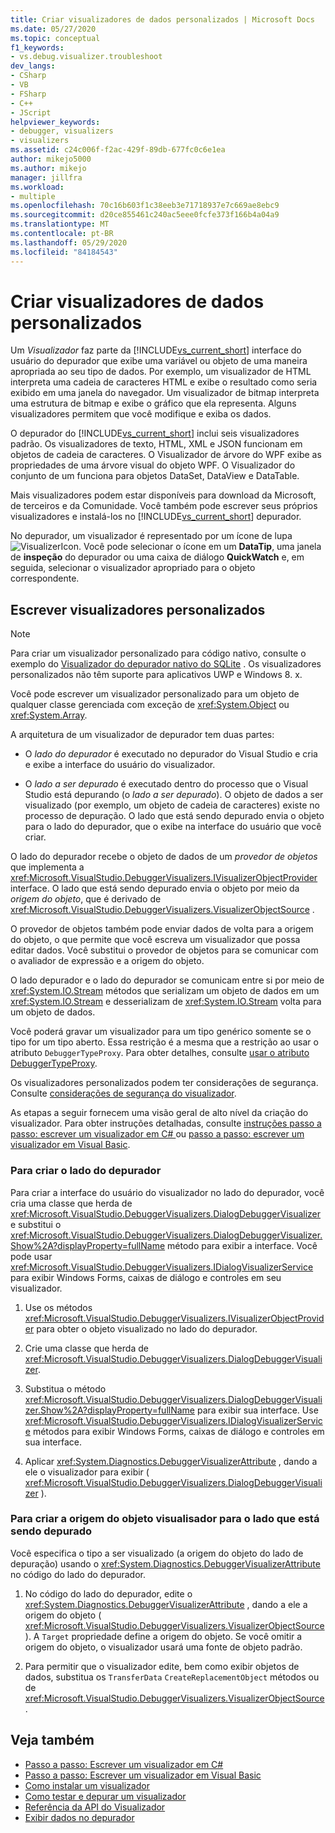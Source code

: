 ```yaml
---
title: Criar visualizadores de dados personalizados | Microsoft Docs
ms.date: 05/27/2020
ms.topic: conceptual
f1_keywords:
- vs.debug.visualizer.troubleshoot
dev_langs:
- CSharp
- VB
- FSharp
- C++
- JScript
helpviewer_keywords:
- debugger, visualizers
- visualizers
ms.assetid: c24c006f-f2ac-429f-89db-677fc0c6e1ea
author: mikejo5000
ms.author: mikejo
manager: jillfra
ms.workload:
- multiple
ms.openlocfilehash: 70c16b603f1c38eeb3e71718937e7c669ae8ebc9
ms.sourcegitcommit: d20ce855461c240ac5eee0fcfe373f166b4a04a9
ms.translationtype: MT
ms.contentlocale: pt-BR
ms.lasthandoff: 05/29/2020
ms.locfileid: "84184543"
---
```

# <a name="create-custom-data-visualizers"></a>Criar visualizadores de dados personalizados
 Um *Visualizador* faz parte da [!INCLUDE[vs_current_short](../code-quality/includes/vs_current_short_md.md)] interface do usuário do depurador que exibe uma variável ou objeto de uma maneira apropriada ao seu tipo de dados. Por exemplo, um visualizador de HTML interpreta uma cadeia de caracteres HTML e exibe o resultado como seria exibido em uma janela do navegador. Um visualizador de bitmap interpreta uma estrutura de bitmap e exibe o gráfico que ela representa. Alguns visualizadores permitem que você modifique e exiba os dados.

 O depurador do [!INCLUDE[vs_current_short](../code-quality/includes/vs_current_short_md.md)] inclui seis visualizadores padrão. Os visualizadores de texto, HTML, XML e JSON funcionam em objetos de cadeia de caracteres. O Visualizador de árvore do WPF exibe as propriedades de uma árvore visual do objeto WPF. O Visualizador do conjunto de um funciona para objetos DataSet, DataView e DataTable.

Mais visualizadores podem estar disponíveis para download da Microsoft, de terceiros e da Comunidade. Você também pode escrever seus próprios visualizadores e instalá-los no [!INCLUDE[vs_current_short](../code-quality/includes/vs_current_short_md.md)] depurador.

No depurador, um visualizador é representado por um ícone de lupa ![VisualizerIcon](../debugger/media/dbg-tips-visualizer-icon.png "Ícone do Visualizador"). Você pode selecionar o ícone em um **DataTip**, uma janela de **inspeção** do depurador ou uma caixa de diálogo **QuickWatch** e, em seguida, selecionar o visualizador apropriado para o objeto correspondente.

## <a name="write-custom-visualizers"></a>Escrever visualizadores personalizados

 > [!NOTE]
 > Para criar um visualizador personalizado para código nativo, consulte o exemplo do [Visualizador do depurador nativo do SQLite](https://github.com/Microsoft/VSSDK-Extensibility-Samples/tree/master/SqliteVisualizer) . Os visualizadores personalizados não têm suporte para aplicativos UWP e Windows 8. x.

Você pode escrever um visualizador personalizado para um objeto de qualquer classe gerenciada com exceção de <xref:System.Object> ou <xref:System.Array>.

A arquitetura de um visualizador de depurador tem duas partes:

- O *lado do depurador* é executado no depurador do Visual Studio e cria e exibe a interface do usuário do visualizador.

- O *lado a ser depurado* é executado dentro do processo que o Visual Studio está depurando (o *lado a ser depurado*). O objeto de dados a ser visualizado (por exemplo, um objeto de cadeia de caracteres) existe no processo de depuração. O lado que está sendo depurado envia o objeto para o lado do depurador, que o exibe na interface do usuário que você criar.

O lado do depurador recebe o objeto de dados de um *provedor de objetos* que implementa a <xref:Microsoft.VisualStudio.DebuggerVisualizers.IVisualizerObjectProvider> interface. O lado que está sendo depurado envia o objeto por meio da *origem do objeto*, que é derivado de <xref:Microsoft.VisualStudio.DebuggerVisualizers.VisualizerObjectSource> .

O provedor de objetos também pode enviar dados de volta para a origem do objeto, o que permite que você escreva um visualizador que possa editar dados. Você substitui o provedor de objetos para se comunicar com o avaliador de expressão e a origem do objeto.

O lado depurador e o lado do depurador se comunicam entre si por meio de <xref:System.IO.Stream> métodos que serializam um objeto de dados em um <xref:System.IO.Stream> e desserializam de <xref:System.IO.Stream> volta para um objeto de dados.

Você poderá gravar um visualizador para um tipo genérico somente se o tipo for um tipo aberto. Essa restrição é a mesma que a restrição ao usar o atributo `DebuggerTypeProxy`. Para obter detalhes, consulte [usar o atributo DebuggerTypeProxy](../debugger/using-debuggertypeproxy-attribute.md).

Os visualizadores personalizados podem ter considerações de segurança. Consulte [considerações de segurança do visualizador](../debugger/visualizer-security-considerations.md).

As etapas a seguir fornecem uma visão geral de alto nível da criação do visualizador. Para obter instruções detalhadas, consulte [instruções passo a passo: escrever um visualizador em C# ](../debugger/walkthrough-writing-a-visualizer-in-csharp.md) ou [passo a passo: escrever um visualizador em Visual Basic](../debugger/walkthrough-writing-a-visualizer-in-visual-basic.md).

### <a name="to-create-the-debugger-side"></a>Para criar o lado do depurador

Para criar a interface do usuário do visualizador no lado do depurador, você cria uma classe que herda de <xref:Microsoft.VisualStudio.DebuggerVisualizers.DialogDebuggerVisualizer> e substitui o <xref:Microsoft.VisualStudio.DebuggerVisualizers.DialogDebuggerVisualizer.Show%2A?displayProperty=fullName> método para exibir a interface. Você pode usar <xref:Microsoft.VisualStudio.DebuggerVisualizers.IDialogVisualizerService> para exibir Windows Forms, caixas de diálogo e controles em seu visualizador.

1. Use os métodos <xref:Microsoft.VisualStudio.DebuggerVisualizers.IVisualizerObjectProvider> para obter o objeto visualizado no lado do depurador.

1. Crie uma classe que herda de <xref:Microsoft.VisualStudio.DebuggerVisualizers.DialogDebuggerVisualizer>.

1. Substitua o método <xref:Microsoft.VisualStudio.DebuggerVisualizers.DialogDebuggerVisualizer.Show%2A?displayProperty=fullName> para exibir sua interface. Use <xref:Microsoft.VisualStudio.DebuggerVisualizers.IDialogVisualizerService> métodos para exibir Windows Forms, caixas de diálogo e controles em sua interface.

4. Aplicar <xref:System.Diagnostics.DebuggerVisualizerAttribute> , dando a ele o visualizador para exibir ( <xref:Microsoft.VisualStudio.DebuggerVisualizers.DialogDebuggerVisualizer> ).

### <a name="to-create-the-visualizer-object-source-for-the-debuggee-side"></a>Para criar a origem do objeto visualisador para o lado que está sendo depurado

Você especifica o tipo a ser visualizado (a origem do objeto do lado de depuração) usando o <xref:System.Diagnostics.DebuggerVisualizerAttribute> no código do lado do depurador.

1. No código do lado do depurador, edite o <xref:System.Diagnostics.DebuggerVisualizerAttribute> , dando a ele a origem do objeto ( <xref:Microsoft.VisualStudio.DebuggerVisualizers.VisualizerObjectSource> ). A `Target` propriedade define a origem do objeto. Se você omitir a origem do objeto, o visualizador usará uma fonte de objeto padrão.

1. Para permitir que o visualizador edite, bem como exibir objetos de dados, substitua os `TransferData` `CreateReplacementObject` métodos ou de <xref:Microsoft.VisualStudio.DebuggerVisualizers.VisualizerObjectSource> .

## <a name="see-also"></a>Veja também

- [Passo a passo: Escrever um visualizador em C#](../debugger/walkthrough-writing-a-visualizer-in-csharp.md)
- [Passo a passo: Escrever um visualizador em Visual Basic](../debugger/walkthrough-writing-a-visualizer-in-visual-basic.md)
- [Como instalar um visualizador](../debugger/how-to-install-a-visualizer.md)
- [Como testar e depurar um visualizador](../debugger/how-to-test-and-debug-a-visualizer.md)
- [Referência da API do Visualizador](../debugger/visualizer-api-reference.md)
- [Exibir dados no depurador](../debugger/viewing-data-in-the-debugger.md)